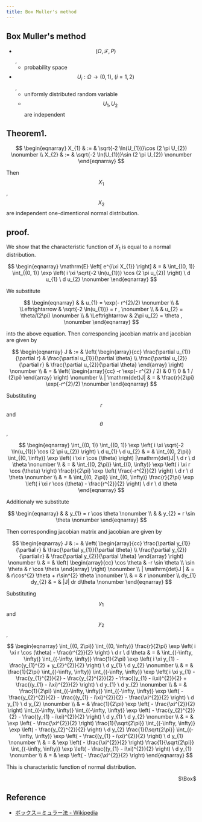 ```yaml
---
title: Box Muller's method
---
```


## Box Muller's method

* $$(\Omega, \mathcal{F}, P)$$,
    * probability space
* $$U_{i}: \Omega \rightarrow (0, 1),\ (i = 1, 2)$$,
    * uniformly distributed random variable
    * $$U_{1}, U_{2}$$ are independent

## Theorem1.

$$
\begin{eqnarray}
    X_{1}
    & := &
        \sqrt{-2 \ln(U_{1})}\cos (2 \pi U_{2})
    \nonumber
    \\
    X_{2}
    & := &
        \sqrt{-2 \ln(U_{1})}\sin (2 \pi U_{2})
    \nonumber
\end{eqnarray}
$$

Then $$X_{1}$$, $$X_{2}$$ are independent one-dimentional normal distribution.

## proof.
We show that the characteristic function of $X_{1}$ is equal to a normal distribution.

$$
\begin{eqnarray}
    \mathrm{E}
    \left[
        e^{i\xi X_{1}}
    \right]
    & = &
        \int_{(0, 1)}
            \int_{(0, 1)}
                \exp
                \left(
                    i \xi \sqrt{-2 \ln(u_{1})} \cos (2 \pi u_{2})
                \right)
            \ d u_{1}
        \ d u_{2}
    \nonumber
\end{eqnarray}
$$

We substitute

$$
\begin{eqnarray}
    &  &
        u_{1}
        =
        \exp(- r^{2}/2)
    \nonumber
    \\
    & \Leftrightarrow &
        \sqrt{-2 \ln(u_{1})}
        =
        r
        ,
    \nonumber
    \\
    & &
        u_{2}
        =
        \theta/(2\pi)
    \nonumber
    \\
    & \Leftrightarrow &
        2\pi u_{2}
        =
        \theta
        ,
    \nonumber
\end{eqnarray}
$$

into the above equation.
Then corresponding jacobian matrix and jacobian are given by

$$
\begin{eqnarray}
    J
    & := &
        \left(
            \begin{array}{cc}
                \frac{\partial u_{1}}{\partial r}
                &
                    \frac{\partial u_{1}}{\partial \theta}
                \\
                \frac{\partial u_{2}}{\partial r}
                &
                    \frac{\partial u_{2}}{\partial \theta}
            \end{array}
        \right)
    \nonumber
    \\
    & = &
        \left(
            \begin{array}{cc}
                -r \exp(- r^{2} / 2)
                &
                    0
                \\
                0
                &
                    1 / (2\pi)
            \end{array}
        \right)
    \nonumber
    \\
    | \mathrm{det}J|
    & = &
        \frac{r}{2\pi}
        \exp(-r^{2}/2)
    \nonumber
\end{eqnarray}
$$

Substituting $$r$$ and $$\theta$$,

$$
\begin{eqnarray}
    \int_{(0, 1)}
        \int_{(0, 1)}
            \exp
            \left(
                i \xi \sqrt{-2 \ln(u_{1})} \cos (2 \pi u_{2})
            \right)
        \ d u_{1}
    \ d u_{2}
    & = &
        \int_{(0, 2\pi)}
            \int_{(0, \infty)}
                \exp
                \left(
                    i \xi r \cos (\theta)
                \right)
                |\mathrm{det}J|
            \ d r
        \ d \theta
    \nonumber
    \\
    & = &
        \int_{(0, 2\pi)}
            \int_{(0, \infty)}
                \exp
                \left(
                    i \xi r \cos (\theta)
                \right)
                \frac{r}{2\pi}
                \exp
                \left(
                    \frac{-r^{2}}{2}
                \right)
            \ d r
        \ d \theta
    \nonumber
    \\
    & = &
        \int_{(0, 2\pi)}
            \int_{(0, \infty)}
                \frac{r}{2\pi}
                \exp
                \left(
                    i \xi r \cos (\theta)
                    -
                    \frac{r^{2}}{2}
                \right)
            \ d r
        \ d \theta
\end{eqnarray}
$$

Additionaly we substitute

$$
\begin{eqnarray}
    &  &
        y_{1}
        =
        r \cos \theta
    \nonumber
    \\
    & &
        y_{2}
        =
        r \sin \theta
    \nonumber
\end{eqnarray}
$$

Then corresponding jacobian matrix and jacobian are given by

$$
\begin{eqnarray}
    J
    & := &
        \left(
            \begin{array}{cc}
                \frac{\partial y_{1}}{\partial r}
                &
                    \frac{\partial y_{1}}{\partial \theta}
                \\
                \frac{\partial y_{2}}{\partial r}
                &
                    \frac{\partial y_{2}}{\partial \theta}
            \end{array}
        \right)
    \nonumber
    \\
    & = &
        \left(
            \begin{array}{cc}
                \cos \theta
                &
                    -r \sin \theta
                \\
                \sin \theta
                &
                    r \cos \theta
            \end{array}
        \right)
    \nonumber
    \\
    | \mathrm{det}J |
    & = &
        r\cos^{2} \theta
        +
        r\sin^{2} \theta
    \nonumber
    \\
    & = &
        r
    \nonumber
    \\
    dy_{1} dy_{2}
    & = &
        |J| dr d\theta
    \nonumber
\end{eqnarray}
$$

Substituting $$y_{1}$$ and $$y_{2}$$,

$$
\begin{eqnarray}
    \int_{(0, 2\pi)}
        \int_{(0, \infty)}
            \frac{r}{2\pi}
            \exp
            \left(
                i \xi r \cos (\theta)
                -
                \frac{r^{2}}{2}
            \right)
        \ d r
    \ d \theta
    & = &
        \int_{(-\infty, \infty)}
            \int_{(-\infty, \infty)}
                \frac{1}{2\pi}
                \exp
                \left(
                    i \xi y_{1}
                    -
                    \frac{y_{1}^{2} + y_{2}^{2}}{2}
                \right)
            \ d y_{1}
        \ d y_{2}
    \nonumber
    \\
    & = &
        \frac{1}{2\pi}
        \int_{(-\infty, \infty)}
            \int_{(-\infty, \infty)}
                \exp
                \left(
                    i \xi y_{1}
                    -
                    \frac{y_{1}^{2}}{2}
                    -
                    \frac{y_{2}^{2}}{2}
                    -
                    \frac{(y_{1} - i\xi)^{2}}{2}
                    +
                    \frac{(y_{1} - i\xi)^{2}}{2}
                \right)
            \ d y_{1}
        \ d y_{2}
    \nonumber
    \\
    & = &
        \frac{1}{2\pi}
        \int_{(-\infty, \infty)}
            \int_{(-\infty, \infty)}
                \exp
                \left(
                    -
                    \frac{y_{2}^{2}}{2}
                    -
                    \frac{(y_{1} - i\xi)^{2}}{2}
                    -
                    \frac{\xi^{2}}{2}
                \right)
            \ d y_{1}
        \ d y_{2}
    \nonumber
    \\
    & = &
        \frac{1}{2\pi}
        \exp
        \left(
            -
            \frac{\xi^{2}}{2}
        \right)
        \int_{(-\infty, \infty)}
            \int_{(-\infty, \infty)}
                \exp
                \left(
                    -
                    \frac{y_{2}^{2}}{2}
                    -
                    \frac{(y_{1} - i\xi)^{2}}{2}
                \right)
            \ d y_{1}
        \ d y_{2}
    \nonumber
    \\
    & = &
        \exp
        \left(
            -
            \frac{\xi^{2}}{2}
        \right)
        \frac{1}{\sqrt{2\pi}}
        \int_{(-\infty, \infty)}
            \exp
            \left(
                -
                \frac{y_{2}^{2}}{2}
            \right)
        \ d y_{2}
        \frac{1}{\sqrt{2\pi}}
        \int_{(-\infty, \infty)}
            \exp
            \left(
                -
                \frac{(y_{1} - i\xi)^{2}}{2}
            \right)
        \ d y_{1}
    \nonumber
    \\
    & = &
        \exp
        \left(
            -
            \frac{\xi^{2}}{2}
        \right)
        \frac{1}{\sqrt{2\pi}}
        \int_{(-\infty, \infty)}
            \exp
            \left(
                -
                \frac{(y_{1} - i\xi)^{2}}{2}
            \right)
        \ d y_{1}
    \nonumber
    \\
    & = &
        \exp
        \left(
            -
            \frac{\xi^{2}}{2}
        \right)
\end{eqnarray}
$$

This is characteristic function of normal distribution.

<div class="QED" style="text-align: right">$\Box$</div>


## Reference
* [ボックス＝ミュラー法 - Wikipedia](https://ja.wikipedia.org/wiki/%E3%83%9C%E3%83%83%E3%82%AF%E3%82%B9%EF%BC%9D%E3%83%9F%E3%83%A5%E3%83%A9%E3%83%BC%E6%B3%95)

